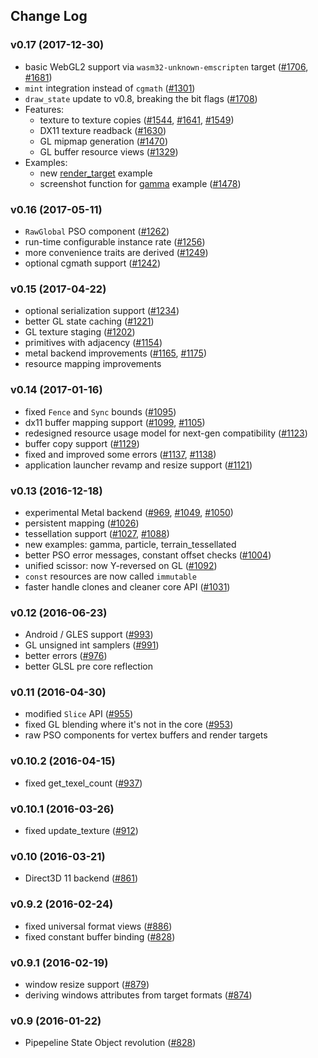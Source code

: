 ## Change Log

### v0.17 (2017-12-30)
  - basic WebGL2 support via `wasm32-unknown-emscripten` target ([#1706](https://github.com/gfx-rs/gfx/pull/1706), [#1681](https://github.com/gfx-rs/gfx/pull/1681))
  - `mint` integration instead of `cgmath` ([#1301](https://github.com/gfx-rs/gfx/pull/1301))
  - `draw_state` update to v0.8, breaking the bit flags ([#1708](https://github.com/gfx-rs/gfx/pull/1708))
  - Features:
    - texture to texture copies ([#1544](https://github.com/gfx-rs/gfx/pull/1544), [#1641](https://github.com/gfx-rs/gfx/pull/1641), [#1549](https://github.com/gfx-rs/gfx/pull/1549))
    - DX11 texture readback ([#1630](https://github.com/gfx-rs/gfx/pull/1630))
    - GL mipmap generation ([#1470](https://github.com/gfx-rs/gfx/pull/1470))
    - GL buffer resource views ([#1329](https://github.com/gfx-rs/gfx/pull/1329))
  - Examples:
    - new [render_target](examples/render_target) example
    - screenshot function for [gamma](examples/gamma) example ([#1478](https://github.com/gfx-rs/gfx/pull/1478))

### v0.16 (2017-05-11)
  - `RawGlobal` PSO component ([#1262](https://github.com/gfx-rs/gfx/pull/1262))
  - run-time configurable instance rate ([#1256](https://github.com/gfx-rs/gfx/pull/1256))
  - more convenience traits are derived ([#1249](https://github.com/gfx-rs/gfx/pull/1249))
  - optional cgmath support ([#1242](https://github.com/gfx-rs/gfx/pull/1242))

### v0.15 (2017-04-22)
  - optional serialization support ([#1234](https://github.com/gfx-rs/gfx/pull/1234))
  - better GL state caching ([#1221](https://github.com/gfx-rs/gfx/pull/1221))
  - GL texture staging ([#1202](https://github.com/gfx-rs/gfx/pull/1202))
  - primitives with adjacency ([#1154](https://github.com/gfx-rs/gfx/pull/1154))
  - metal backend improvements ([#1165](https://github.com/gfx-rs/gfx/pull/1165), [#1175](https://github.com/gfx-rs/gfx/pull/1175))
  - resource mapping improvements

### v0.14 (2017-01-16)
  - fixed `Fence` and `Sync` bounds ([#1095](https://github.com/gfx-rs/gfx/pull/1095))
  - dx11 buffer mapping support ([#1099](https://github.com/gfx-rs/gfx/pull/1099), [#1105](https://github.com/gfx-rs/gfx/pull/1105))
  - redesigned resource usage model for next-gen compatibility ([#1123](https://github.com/gfx-rs/gfx/pull/1123))
  - buffer copy support ([#1129](https://github.com/gfx-rs/gfx/pull/1129))
  - fixed and improved some errors ([#1137](https://github.com/gfx-rs/gfx/pull/1137), [#1138](https://github.com/gfx-rs/gfx/pull/1138))
  - application launcher revamp and resize support ([#1121](https://github.com/gfx-rs/gfx/pull/1121))

### v0.13 (2016-12-18)
  - experimental Metal backend ([#969](https://github.com/gfx-rs/gfx/pull/969), [#1049](https://github.com/gfx-rs/gfx/pull/1049), [#1050](https://github.com/gfx-rs/gfx/pull/1050))
  - persistent mapping ([#1026](https://github.com/gfx-rs/gfx/pull/1026))
  - tessellation support ([#1027](https://github.com/gfx-rs/gfx/pull/1027), [#1088](https://github.com/gfx-rs/gfx/pull/1088))
  - new examples: gamma, particle, terrain_tessellated
  - better PSO error messages, constant offset checks ([#1004](https://github.com/gfx-rs/gfx/pull/1004))
  - unified scissor: now Y-reversed on GL ([#1092](https://github.com/gfx-rs/gfx/pull/1092))
  - `const` resources are now called `immutable`
  - faster handle clones and cleaner core  API ([#1031](https://github.com/gfx-rs/gfx/pull/1031))

### v0.12 (2016-06-23)
  - Android / GLES support ([#993](https://github.com/gfx-rs/gfx/pull/993))
  - GL unsigned int samplers ([#991](https://github.com/gfx-rs/gfx/pull/991))
  - better errors ([#976](https://github.com/gfx-rs/gfx/pull/976))
  - better GLSL pre core reflection

### v0.11 (2016-04-30)
  - modified `Slice` API ([#955](https://github.com/gfx-rs/gfx/pull/955))
  - fixed GL blending where it's not in the core ([#953](https://github.com/gfx-rs/gfx/pull/953))
  - raw PSO components for vertex buffers and render targets

### v0.10.2 (2016-04-15)
  - fixed get_texel_count ([#937](https://github.com/gfx-rs/gfx/pull/937))

### v0.10.1 (2016-03-26)
  - fixed update_texture ([#912](https://github.com/gfx-rs/gfx/pull/912))

### v0.10 (2016-03-21)
  - Direct3D 11 backend ([#861](https://github.com/gfx-rs/gfx/pull/861))

### v0.9.2 (2016-02-24)
  - fixed universal format views ([#886](https://github.com/gfx-rs/gfx/pull/886))
  - fixed constant buffer binding ([#828](https://github.com/gfx-rs/gfx/pull/828))

### v0.9.1 (2016-02-19)
  - window resize support ([#879](https://github.com/gfx-rs/gfx/pull/879))
  - deriving windows attributes from target formats ([#874](https://github.com/gfx-rs/gfx/pull/874))

### v0.9 (2016-01-22)
  - Pipepeline State Object revolution ([#828](https://github.com/gfx-rs/gfx/pull/828))
